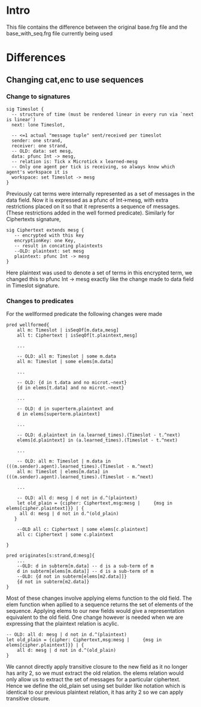 # Intro 
This file contains the difference between the original base.frg file and the base_with_seq.frg file currently being used
# Differences
## Changing cat,enc to use sequences
### Change to signatures
```
sig Timeslot {
  -- structure of time (must be rendered linear in every run via `next is linear`)
  next: lone Timeslot,
  
  -- <=1 actual "message tuple" sent/received per timeslot
  sender: one strand,
  receiver: one strand,  
  -- OLD: data: set mesg, 
  data: pfunc Int -> mesg,
  -- relation is: Tick x Microtick x learned-mesg
  -- Only one agent per tick is receiving, so always know which agent's workspace it is
  workspace: set Timeslot -> mesg
}
```
Previously cat terms were internally represented as a set of messages in the data field. Now it is expressed as a pfunc of Int->mesg, with extra restrictions placed on it so that it represents a sequence of messages. (These restrictions added in the well formed predicate).
Similarly for Ciphertexts signature,
```
sig Ciphertext extends mesg {
   -- encrypted with this key
   encryptionKey: one Key,
   -- result in concating plaintexts
   --OLD: plaintext: set mesg
   plaintext: pfunc Int -> mesg
}
```
Here plaintext was used to denote a set of terms in this encrypted term, we changed this to pfunc Int -> mesg exactly like the change made to data field in Timeslot signature.
### Changes to predicates
For the wellformed predicate the following changes were made
```
pred wellformed{
    all m: Timeslot | isSeqOf[m.data,mesg]
    all t: Ciphertext | isSeqOf[t.plaintext,mesg]
    
    ...
    
    -- OLD: all m: Timeslot | some m.data
    all m: Timeslot | some elems[m.data]
    
    ...
    
    -- OLD: {d in t.data and no microt.~next}
    {d in elems[t.data] and no microt.~next}
    
    ...
    
    -- OLD: d in superterm.plaintext and     
    d in elems[superterm.plaintext]     
    
    ...

    -- OLD: d.plaintext in (a.learned_times).(Timeslot - t.^next)
    elems[d.plaintext] in (a.learned_times).(Timeslot - t.^next)

    ...

    -- OLD: all m: Timeslot | m.data in (((m.sender).agent).learned_times).(Timeslot - m.^next) 
    all m: Timeslot | elems[m.data] in (((m.sender).agent).learned_times).(Timeslot - m.^next)

    ...

    -- OLD: all d: mesg | d not in d.^(plaintext)
    let old_plain = {cipher: Ciphertext,msg:mesg |     {msg in elems[cipher.plaintext]}} | {
     all d: mesg | d not in d.^(old_plain)
   }

    --OLD all c: Ciphertext | some elems[c.plaintext]
    all c: Ciphertext | some c.plaintext
    
}
```

```
pred originates[s:strand,d:mesg]{
    ...
    --OLD: d in subterm[m.data] -- d is a sub-term of m     
    d in subterm[elems[m.data]] -- d is a sub-term of m     
    --OLD: {d not in subterm[elems[m2.data]]}
    {d not in subterm[m2.data]}
}
```

Most of these changes involve applying elems function to the old field. The elem function when apllied to a sequence returns the set of elements of the sequence. Applying elems to our new fields would give a representation equivalent to the old field.
One change however is needed when we are expressing that the plaintext relation is acylic.
```
-- OLD: all d: mesg | d not in d.^(plaintext)
let old_plain = {cipher: Ciphertext,msg:mesg |     {msg in elems[cipher.plaintext]}} | {
    all d: mesg | d not in d.^(old_plain)
}
```
We cannot directly apply transitive closure to the new field as it no longer has arity 2, so we must extract the old relation. the elems relation would only allow us to extract the set of messages for a particular ciphertext.
Hence we define the old_plain set using set builder like notation which is identical to our previous plaintext relation, it has arity 2 so we can apply transitive closure.
